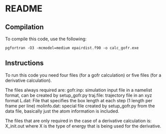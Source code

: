 # README

## Compilation

To compile this code, use the following:

```
pgfortran -O3 -mcmodel=medium epairdist.f90 -o calc_gofr.exe
```


## Instructions

To run this code you need four files (for a gofr calculation) or five files (for a derivative calculation).

The files always required are:
gofr.inp: simulation input file in a namelist format, can be created by setup_gofr.py
traj.file: trajectory file in an xyz format
L.dat: File that specifies the box length at each step (1 length per frame per line)
molinfo.dat: special file created by setup_gofr.py from the data file, basically just the atom information is included.

The files that are only required in the case of a derivative calculation is:
X_init.out where X is the type of energy that is being used for the derivative.


